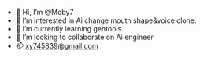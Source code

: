 - 👋 Hi, I’m @Moby7
- 👀 I’m interested in Ai change mouth shape&voice clone.
- 🌱 I’m currently learning gentools.
- 💞️ I’m looking to collaborate on Ai engineer
- 📫 xy745839@gmail.com
